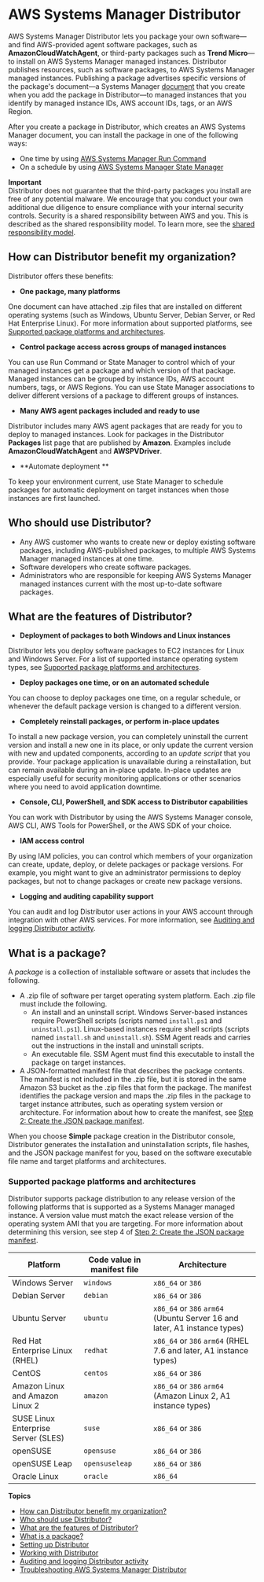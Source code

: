 # AWS Systems Manager Distributor<a name="distributor"></a>

AWS Systems Manager Distributor lets you package your own software—and find AWS\-provided agent software packages, such as **AmazonCloudWatchAgent**, or third\-party packages such as **Trend Micro**—to install on AWS Systems Manager managed instances\. Distributor publishes resources, such as software packages, to AWS Systems Manager managed instances\. Publishing a package advertises specific versions of the package's document—a Systems Manager [document](sysman-ssm-docs.md) that you create when you add the package in Distributor—to managed instances that you identify by managed instance IDs, AWS account IDs, tags, or an AWS Region\.

After you create a package in Distributor, which creates an AWS Systems Manager document, you can install the package in one of the following ways:
+ One time by using [AWS Systems Manager Run Command](execute-remote-commands.md)
+ On a schedule by using [AWS Systems Manager State Manager](systems-manager-state.md)

**Important**  
Distributor does not guarantee that the third\-party packages you install are free of any potential malware\. We encourage that you conduct your own additional due diligence to ensure compliance with your internal security controls\. Security is a shared responsibility between AWS and you\. This is described as the shared responsibility model\. To learn more, see the [shared responsibility model](https://aws.amazon.com/compliance/shared-responsibility-model/)\.

## How can Distributor benefit my organization?<a name="distributor-benefits"></a>

Distributor offers these benefits:
+  **One package, many platforms** 

  One document can have attached \.zip files that are installed on different operating systems \(such as Windows, Ubuntu Server, Debian Server, or Red Hat Enterprise Linux\)\. For more information about supported platforms, see [Supported package platforms and architectures](#what-is-a-package-platforms)\.
+  **Control package access across groups of managed instances** 

  You can use Run Command or State Manager to control which of your managed instances get a package and which version of that package\. Managed instances can be grouped by instance IDs, AWS account numbers, tags, or AWS Regions\. You can use State Manager associations to deliver different versions of a package to different groups of instances\.
+  **Many AWS agent packages included and ready to use** 

  Distributor includes many AWS agent packages that are ready for you to deploy to managed instances\. Look for packages in the Distributor **Packages** list page that are published by **Amazon**\. Examples include **AmazonCloudWatchAgent** and **AWSPVDriver**\.
+  **Automate deployment ** 

  To keep your environment current, use State Manager to schedule packages for automatic deployment on target instances when those instances are first launched\.

## Who should use Distributor?<a name="distributor-who"></a>
+ Any AWS customer who wants to create new or deploy existing software packages, including AWS\-published packages, to multiple AWS Systems Manager managed instances at one time\.
+ Software developers who create software packages\.
+ Administrators who are responsible for keeping AWS Systems Manager managed instances current with the most up\-to\-date software packages\.

## What are the features of Distributor?<a name="distributor-features"></a>
+  **Deployment of packages to both Windows and Linux instances** 

  Distributor lets you deploy software packages to EC2 instances for Linux and Windows Server\. For a list of supported instance operating system types, see [Supported package platforms and architectures](#what-is-a-package-platforms)\.
+  **Deploy packages one time, or on an automated schedule** 

  You can choose to deploy packages one time, on a regular schedule, or whenever the default package version is changed to a different version\. 
+  **Completely reinstall packages, or perform in\-place updates** 

  To install a new package version, you can completely uninstall the current version and install a new one in its place, or only update the current version with new and updated components, according to an *update script* that you provide\. Your package application is unavailable during a reinstallation, but can remain available during an in\-place update\. In\-place updates are especially useful for security monitoring applications or other scenarios where you need to avoid application downtime\.
+  **Console, CLI, PowerShell, and SDK access to Distributor capabilities** 

  You can work with Distributor by using the AWS Systems Manager console, AWS CLI, AWS Tools for PowerShell, or the AWS SDK of your choice\.
+  **IAM access control** 

  By using IAM policies, you can control which members of your organization can create, update, deploy, or delete packages or package versions\. For example, you might want to give an administrator permissions to deploy packages, but not to change packages or create new package versions\.
+  **Logging and auditing capability support** 

  You can audit and log Distributor user actions in your AWS account through integration with other AWS services\. For more information, see [Auditing and logging Distributor activity](distributor-logging-auditing.md)\.

## What is a package?<a name="what-is-a-package"></a>

A *package* is a collection of installable software or assets that includes the following\.
+ A \.zip file of software per target operating system platform\. Each \.zip file must include the following\.
  + An install and an uninstall script\. Windows Server\-based instances require PowerShell scripts \(scripts named `install.ps1` and `uninstall.ps1`\)\. Linux\-based instances require shell scripts \(scripts named `install.sh` and `uninstall.sh`\)\. SSM Agent reads and carries out the instructions in the install and uninstall scripts\.
  + An executable file\. SSM Agent must find this executable to install the package on target instances\.
+ A JSON\-formatted manifest file that describes the package contents\. The manifest is not included in the \.zip file, but it is stored in the same Amazon S3 bucket as the \.zip files that form the package\. The manifest identifies the package version and maps the \.zip files in the package to target instance attributes, such as operating system version or architecture\. For information about how to create the manifest, see [Step 2: Create the JSON package manifest](distributor-working-with-packages-create.md#packages-manifest)\.

When you choose **Simple** package creation in the Distributor console, Distributor generates the installation and uninstallation scripts, file hashes, and the JSON package manifest for you, based on the software executable file name and target platforms and architectures\.

### Supported package platforms and architectures<a name="what-is-a-package-platforms"></a>

Distributor supports package distribution to any release version of the following platforms that is supported as a Systems Manager managed instance\. A version value must match the exact release version of the operating system AMI that you are targeting\. For more information about determining this version, see step 4 of [Step 2: Create the JSON package manifest](distributor-working-with-packages-create.md#packages-manifest)\.


| Platform | Code value in manifest file | Architecture | 
| --- | --- | --- | 
|  Windows Server  |   `windows`   |  `x86_64` or `386`  | 
|  Debian Server  |   `debian`   |  `x86_64` or `386`  | 
|  Ubuntu Server  |   `ubuntu`   |  `x86_64` or `386` `arm64` \(Ubuntu Server 16 and later, A1 instance types\)  | 
|  Red Hat Enterprise Linux \(RHEL\)  |   `redhat`   |  `x86_64` or `386` `arm64` \(RHEL 7\.6 and later, A1 instance types\)  | 
|  CentOS  |   `centos`   |  `x86_64` or `386`  | 
|  Amazon Linux and Amazon Linux 2  |   `amazon`   |  `x86_64` or `386` `arm64` \(Amazon Linux 2, A1 instance types\)  | 
|  SUSE Linux Enterprise Server \(SLES\)  |   `suse`   |  `x86_64` or `386`  | 
|  openSUSE  |   `opensuse`   |  `x86_64` or `386`  | 
|  openSUSE Leap  |   `opensuseleap`   |  `x86_64` or `386`  | 
|  Oracle Linux  |   `oracle`   |  `x86_64`  | 

**Topics**
+ [How can Distributor benefit my organization?](#distributor-benefits)
+ [Who should use Distributor?](#distributor-who)
+ [What are the features of Distributor?](#distributor-features)
+ [What is a package?](#what-is-a-package)
+ [Setting up Distributor](distributor-getting-started.md)
+ [Working with Distributor](distributor-working-with.md)
+ [Auditing and logging Distributor activity](distributor-logging-auditing.md)
+ [Troubleshooting AWS Systems Manager Distributor](distributor-troubleshooting.md)